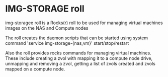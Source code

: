 # IMG-STORAGE roll

img-storagee roll is a Rocks(r) roll to be used for managing virtual machines images on the NAS and Compute nodes

The roll creates the daemon scripts that can be started using system command 'service img-storage-{nas,vm}' start/stop/restart

Also the roll provides rocks commands for managing virtual machines. These include creating a zvol with mapping it to a compute node drive, unmapping and removing a zvol, getting a list of zvols created and zvols mapped on a compute node.
